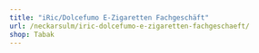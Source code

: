 ```yaml
---
title: "iRic/Dolcefumo E-Zigaretten Fachgeschäft"
url: /neckarsulm/iric-dolcefumo-e-zigaretten-fachgeschaeft/
shop: Tabak
---
```

